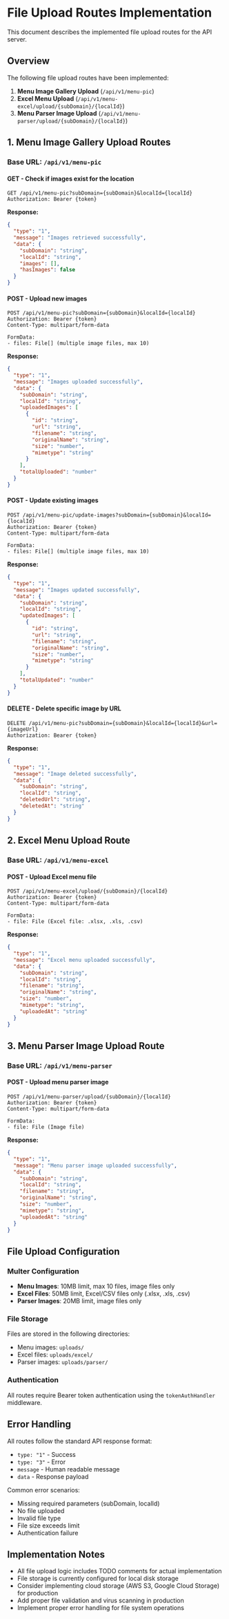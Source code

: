 # File Upload Routes Implementation

This document describes the implemented file upload routes for the API server.

## Overview

The following file upload routes have been implemented:

1. **Menu Image Gallery Upload** (`/api/v1/menu-pic`)
2. **Excel Menu Upload** (`/api/v1/menu-excel/upload/{subDomain}/{localId}`)
3. **Menu Parser Image Upload** (`/api/v1/menu-parser/upload/{subDomain}/{localId}`)

## 1. Menu Image Gallery Upload Routes

### Base URL: `/api/v1/menu-pic`

#### GET - Check if images exist for the location
```http
GET /api/v1/menu-pic?subDomain={subDomain}&localId={localId}
Authorization: Bearer {token}
```

**Response:**
```json
{
  "type": "1",
  "message": "Images retrieved successfully",
  "data": {
    "subDomain": "string",
    "localId": "string",
    "images": [],
    "hasImages": false
  }
}
```

#### POST - Upload new images
```http
POST /api/v1/menu-pic?subDomain={subDomain}&localId={localId}
Authorization: Bearer {token}
Content-Type: multipart/form-data

FormData:
- files: File[] (multiple image files, max 10)
```

**Response:**
```json
{
  "type": "1",
  "message": "Images uploaded successfully",
  "data": {
    "subDomain": "string",
    "localId": "string",
    "uploadedImages": [
      {
        "id": "string",
        "url": "string",
        "filename": "string",
        "originalName": "string",
        "size": "number",
        "mimetype": "string"
      }
    ],
    "totalUploaded": "number"
  }
}
```

#### POST - Update existing images
```http
POST /api/v1/menu-pic/update-images?subDomain={subDomain}&localId={localId}
Authorization: Bearer {token}
Content-Type: multipart/form-data

FormData:
- files: File[] (multiple image files, max 10)
```

**Response:**
```json
{
  "type": "1",
  "message": "Images updated successfully",
  "data": {
    "subDomain": "string",
    "localId": "string",
    "updatedImages": [
      {
        "id": "string",
        "url": "string",
        "filename": "string",
        "originalName": "string",
        "size": "number",
        "mimetype": "string"
      }
    ],
    "totalUpdated": "number"
  }
}
```

#### DELETE - Delete specific image by URL
```http
DELETE /api/v1/menu-pic?subDomain={subDomain}&localId={localId}&url={imageUrl}
Authorization: Bearer {token}
```

**Response:**
```json
{
  "type": "1",
  "message": "Image deleted successfully",
  "data": {
    "subDomain": "string",
    "localId": "string",
    "deletedUrl": "string",
    "deletedAt": "string"
  }
}
```

## 2. Excel Menu Upload Route

### Base URL: `/api/v1/menu-excel`

#### POST - Upload Excel menu file
```http
POST /api/v1/menu-excel/upload/{subDomain}/{localId}
Authorization: Bearer {token}
Content-Type: multipart/form-data

FormData:
- file: File (Excel file: .xlsx, .xls, .csv)
```

**Response:**
```json
{
  "type": "1",
  "message": "Excel menu uploaded successfully",
  "data": {
    "subDomain": "string",
    "localId": "string",
    "filename": "string",
    "originalName": "string",
    "size": "number",
    "mimetype": "string",
    "uploadedAt": "string"
  }
}
```

## 3. Menu Parser Image Upload Route

### Base URL: `/api/v1/menu-parser`

#### POST - Upload menu parser image
```http
POST /api/v1/menu-parser/upload/{subDomain}/{localId}
Authorization: Bearer {token}
Content-Type: multipart/form-data

FormData:
- file: File (Image file)
```

**Response:**
```json
{
  "type": "1",
  "message": "Menu parser image uploaded successfully",
  "data": {
    "subDomain": "string",
    "localId": "string",
    "filename": "string",
    "originalName": "string",
    "size": "number",
    "mimetype": "string",
    "uploadedAt": "string"
  }
}
```

## File Upload Configuration

### Multer Configuration
- **Menu Images**: 10MB limit, max 10 files, image files only
- **Excel Files**: 50MB limit, Excel/CSV files only (.xlsx, .xls, .csv)
- **Parser Images**: 20MB limit, image files only

### File Storage
Files are stored in the following directories:
- Menu images: `uploads/`
- Excel files: `uploads/excel/`
- Parser images: `uploads/parser/`

### Authentication
All routes require Bearer token authentication using the `tokenAuthHandler` middleware.

## Error Handling

All routes follow the standard API response format:
- `type: "1"` - Success
- `type: "3"` - Error
- `message` - Human readable message
- `data` - Response payload

Common error scenarios:
- Missing required parameters (subDomain, localId)
- No file uploaded
- Invalid file type
- File size exceeds limit
- Authentication failure

## Implementation Notes

- All file upload logic includes TODO comments for actual implementation
- File storage is currently configured for local disk storage
- Consider implementing cloud storage (AWS S3, Google Cloud Storage) for production
- Add proper file validation and virus scanning in production
- Implement proper error handling for file system operations
